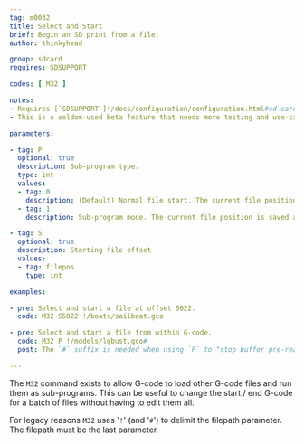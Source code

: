 ```yaml
---
tag: m0032
title: Select and Start
brief: Begin an SD print from a file.
author: thinkyhead

group: sdcard
requires: SDSUPPORT

codes: [ M32 ]

notes:
- Requires [`SDSUPPORT`](/docs/configuration/configuration.html#sd-card)
- This is a seldom-used beta feature that needs more testing and use-cases.

parameters:

- tag: P
  optional: true
  description: Sub-program type.
  type: int
  values:
  - tag: 0
    description: (Default) Normal file start. The current file position is not saved or restored.
  - tag: 1
    description: Sub-program mode. The current file position is saved and restored after the given file completes.

- tag: S
  optional: true
  description: Starting file offset
  values:
  - tag: filepos
    type: int

examples:

- pre: Select and start a file at offset 5022.
  code: M32 S5022 !/boats/sailboat.gco

- pre: Select and start a file from within G-code.
  code: M32 P !/models/lgbust.gco#
  post: The `#` suffix is needed when using `P` to "stop buffer pre-reading" so no commands after `M32` will go into the buffer until after it returns.

---
```


The `M32` command exists to allow G-code to load other G-code files and run them as sub-programs. This can be useful to change the start / end G-code for a batch of files without having to edit them all.

For legacy reasons `M32` uses '`!`' (and '`#`') to delimit the filepath parameter. The filepath must be the last parameter.
